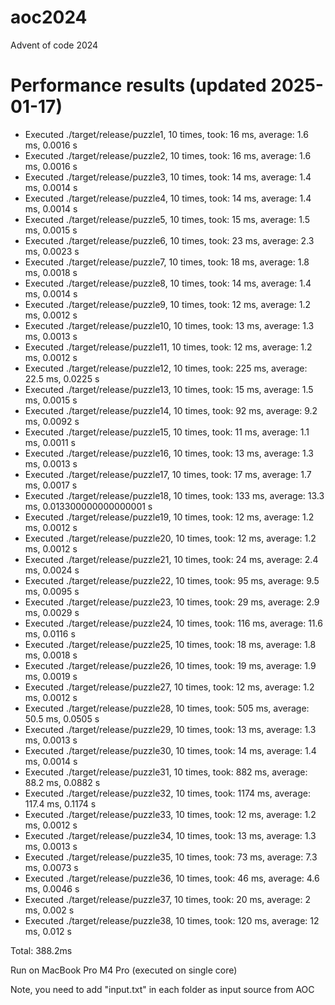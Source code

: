 # aoc2024
Advent of code 2024

# Performance results (updated 2025-01-17)


- Executed ./target/release/puzzle1, 10 times, took: 16 ms, average: 1.6 ms, 0.0016 s
- Executed ./target/release/puzzle2, 10 times, took: 16 ms, average: 1.6 ms, 0.0016 s
- Executed ./target/release/puzzle3, 10 times, took: 14 ms, average: 1.4 ms, 0.0014 s
- Executed ./target/release/puzzle4, 10 times, took: 14 ms, average: 1.4 ms, 0.0014 s
- Executed ./target/release/puzzle5, 10 times, took: 15 ms, average: 1.5 ms, 0.0015 s
- Executed ./target/release/puzzle6, 10 times, took: 23 ms, average: 2.3 ms, 0.0023 s
- Executed ./target/release/puzzle7, 10 times, took: 18 ms, average: 1.8 ms, 0.0018 s
- Executed ./target/release/puzzle8, 10 times, took: 14 ms, average: 1.4 ms, 0.0014 s
- Executed ./target/release/puzzle9, 10 times, took: 12 ms, average: 1.2 ms, 0.0012 s
- Executed ./target/release/puzzle10, 10 times, took: 13 ms, average: 1.3 ms, 0.0013 s
- Executed ./target/release/puzzle11, 10 times, took: 12 ms, average: 1.2 ms, 0.0012 s
- Executed ./target/release/puzzle12, 10 times, took: 225 ms, average: 22.5 ms, 0.0225 s
- Executed ./target/release/puzzle13, 10 times, took: 15 ms, average: 1.5 ms, 0.0015 s
- Executed ./target/release/puzzle14, 10 times, took: 92 ms, average: 9.2 ms, 0.0092 s
- Executed ./target/release/puzzle15, 10 times, took: 11 ms, average: 1.1 ms, 0.0011 s
- Executed ./target/release/puzzle16, 10 times, took: 13 ms, average: 1.3 ms, 0.0013 s
- Executed ./target/release/puzzle17, 10 times, took: 17 ms, average: 1.7 ms, 0.0017 s
- Executed ./target/release/puzzle18, 10 times, took: 133 ms, average: 13.3 ms, 0.013300000000000001 s
- Executed ./target/release/puzzle19, 10 times, took: 12 ms, average: 1.2 ms, 0.0012 s
- Executed ./target/release/puzzle20, 10 times, took: 12 ms, average: 1.2 ms, 0.0012 s
- Executed ./target/release/puzzle21, 10 times, took: 24 ms, average: 2.4 ms, 0.0024 s
- Executed ./target/release/puzzle22, 10 times, took: 95 ms, average: 9.5 ms, 0.0095 s
- Executed ./target/release/puzzle23, 10 times, took: 29 ms, average: 2.9 ms, 0.0029 s
- Executed ./target/release/puzzle24, 10 times, took: 116 ms, average: 11.6 ms, 0.0116 s
- Executed ./target/release/puzzle25, 10 times, took: 18 ms, average: 1.8 ms, 0.0018 s
- Executed ./target/release/puzzle26, 10 times, took: 19 ms, average: 1.9 ms, 0.0019 s
- Executed ./target/release/puzzle27, 10 times, took: 12 ms, average: 1.2 ms, 0.0012 s
- Executed ./target/release/puzzle28, 10 times, took: 505 ms, average: 50.5 ms, 0.0505 s
- Executed ./target/release/puzzle29, 10 times, took: 13 ms, average: 1.3 ms, 0.0013 s
- Executed ./target/release/puzzle30, 10 times, took: 14 ms, average: 1.4 ms, 0.0014 s
- Executed ./target/release/puzzle31, 10 times, took: 882 ms, average: 88.2 ms, 0.0882 s
- Executed ./target/release/puzzle32, 10 times, took: 1174 ms, average: 117.4 ms, 0.1174 s
- Executed ./target/release/puzzle33, 10 times, took: 12 ms, average: 1.2 ms, 0.0012 s
- Executed ./target/release/puzzle34, 10 times, took: 13 ms, average: 1.3 ms, 0.0013 s
- Executed ./target/release/puzzle35, 10 times, took: 73 ms, average: 7.3 ms, 0.0073 s
- Executed ./target/release/puzzle36, 10 times, took: 46 ms, average: 4.6 ms, 0.0046 s
- Executed ./target/release/puzzle37, 10 times, took: 20 ms, average: 2 ms, 0.002 s
- Executed ./target/release/puzzle38, 10 times, took: 120 ms, average: 12 ms, 0.012 s

Total: 388.2ms



Run on MacBook Pro M4 Pro (executed on single core)

Note, you need to add "input.txt" in each folder as input source from AOC
